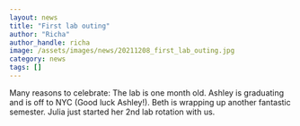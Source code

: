 ```yaml
---
layout: news
title: "First lab outing"
author: "Richa"
author_handle: richa
image: /assets/images/news/20211208_first_lab_outing.jpg
category: news
tags: []
---
```

Many reasons to celebrate:
The lab is one month old. 
Ashley is graduating and is off to NYC (Good luck Ashley!). Beth is wrapping up another fantastic semester. 
Julia just started her 2nd lab rotation with us. 